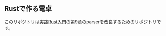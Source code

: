 ## Rustで作る電卓

このリポジトリは[実践Rust入門](https://www.amazon.co.jp/dp/B07QVQ7RDG/ref=dp-kindle-redirect?_encoding=UTF8&btkr=1)の第9章のparserを改良するためのリポジトリです。
